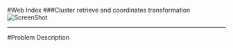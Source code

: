 #Web Index
###Cluster retrieve and coordinates transformation
![ScreenShot](https://raw.github.com/cvdlab-bio/webindex/maglia_dev_branch/slide%20Francesco%20Maglia/general.png)
- - -

#Problem Description
